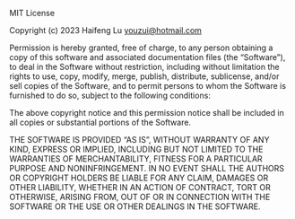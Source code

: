 <!--
 * @Author: luhaifeng666 youzui@hotmail.com
 * @Date: 2023-02-22 20:27:32
 * @LastEditors: luhaifeng666
 * @LastEditTime: 2023-02-22 20:28:51
 * @Description: 
-->

MIT License

Copyright (c) 2023 Haifeng Lu <youzui@hotmail.com>

Permission is hereby granted, free of charge, to any person obtaining a copy of this software and associated documentation files (the “Software”), to deal in the Software without restriction, including without limitation the rights to use, copy, modify, merge, publish, distribute, sublicense, and/or sell copies of the Software, and to permit persons to whom the Software is furnished to do so, subject to the following conditions:

The above copyright notice and this permission notice shall be included in all copies or substantial portions of the Software.

THE SOFTWARE IS PROVIDED “AS IS”, WITHOUT WARRANTY OF ANY KIND, EXPRESS OR IMPLIED, INCLUDING BUT NOT LIMITED TO THE WARRANTIES OF MERCHANTABILITY, FITNESS FOR A PARTICULAR PURPOSE AND NONINFRINGEMENT. IN NO EVENT SHALL THE AUTHORS OR COPYRIGHT HOLDERS BE LIABLE FOR ANY CLAIM, DAMAGES OR OTHER LIABILITY, WHETHER IN AN ACTION OF CONTRACT, TORT OR OTHERWISE, ARISING FROM, OUT OF OR IN CONNECTION WITH THE SOFTWARE OR THE USE OR OTHER DEALINGS IN THE SOFTWARE.
